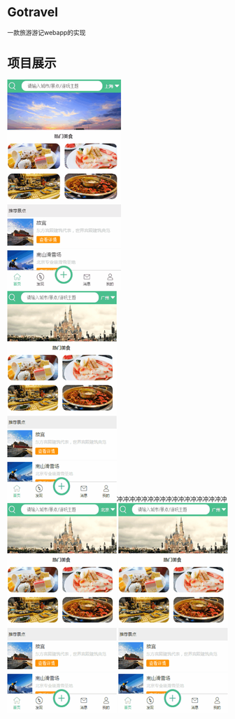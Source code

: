 # Gotravel
一款旅游游记webapp的实现

# 项目展示
   <img src="https://github.com/Ciketoom/eshop-pic/blob/master/travel/shouye.gif" width="260" height="480" alt="项目首页模块"/>      <img src="https://github.com/Ciketoom/eshop-pic/blob/master/travel/qita.gif" width="250" height="480" alt="项目其它页面模块"/>冲冲冲冲冲冲冲冲冲冲冲冲冲冲冲冲冲冲<img src="https://github.com/Ciketoom/eshop-pic/blob/master/travel/city.gif" width="250" height="480" alt="项目城市选择页面模块"/>  <img src="https://github.com/Ciketoom/eshop-pic/blob/master/travel/detail.gif" width="250" height="480" alt="项目详情页面模块"/>
